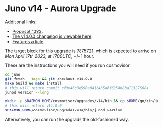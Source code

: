 # Juno v14 - Aurora Upgrade

Additional links:

- [Proposal #282](https://www.mintscan.io/juno/proposals/282).
- [The v14.0.0 changelog is viewable here](https://github.com/CosmosContracts/juno/releases/tag/v14.0.0).
- [Features article](https://medium.com/@JunoNetwork/jun%C3%B8-aurora-ac67a8143e22).

The target block for this upgrade is [7875721](https://www.mintscan.io/juno/blocks/7875721), which is expected to arrive on _Mon April 17th 2023, at 1700UTC_, +/- 1 hour.

These are the instructions you will need if you run cosmovisor:

```bash
cd juno
git fetch --tags && git checkout v14.0.0
make build && make install
# this will return commit cd0e46c3e590a0416465a6f6054b8ba71327608a
junod version --long

mkdir -p $DAEMON_HOME/cosmovisor/upgrades/v14/bin && cp $HOME/go/bin/junod $DAEMON_HOME/cosmovisor/upgrades/v14/bin
# this will return v14.0.0
$DAEMON_HOME/cosmovisor/upgrades/v14/bin/junod version
```

Alternatively, you can run the upgrade the old-fashioned way.
